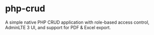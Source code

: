 # php-crud
A simple native PHP CRUD application with role-based access control, AdminLTE 3 UI, and support for PDF &amp; Excel export.
